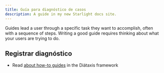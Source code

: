 ```yaml
---
title: Guía para diagnóstico de casos
description: A guide in my new Starlight docs site.
---
```


Guides lead a user through a specific task they want to accomplish, often with a sequence of steps.
Writing a good guide requires thinking about what your users are trying to do.

## Registrar diagnóstico

- Read [about how-to guides](https://diataxis.fr/how-to-guides/) in the Diátaxis framework
